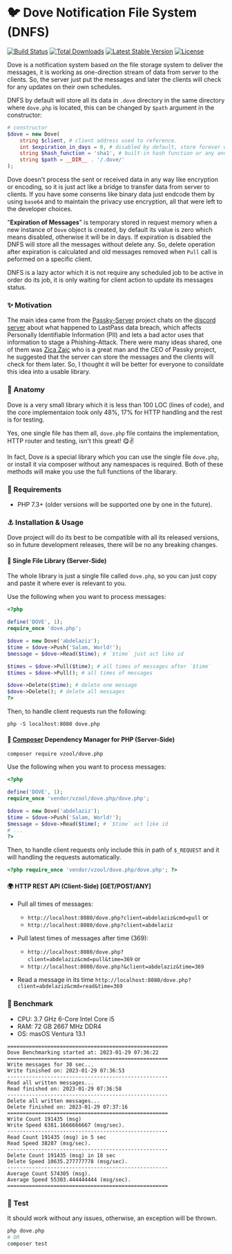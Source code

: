# :bird: Dove Notification File System (DNFS)

<p>
<a href="https://github.com/vzool/dove.php/actions"><img src="https://github.com/vzool/dove.php/workflows/tests/badge.svg" alt="Build Status"></a>
<a href="https://packagist.org/packages/vzool/dove.php"><img src="https://img.shields.io/packagist/dt/vzool/dove.php" alt="Total Downloads"></a>
<a href="https://packagist.org/packages/vzool/dove.php"><img src="https://img.shields.io/packagist/v/vzool/dove.php" alt="Latest Stable Version"></a>
<a href="https://packagist.org/packages/vzool/dove.php"><img src="https://img.shields.io/packagist/l/vzool/dove.php" alt="License"></a>
</p>

Dove is a notification system based on the file storage system to deliver the messages, it is working as one-direction stream of data from server to the clients.
So, the server just put the messages and later the clients will check for any updates on their own schedules.

DNFS by default will store all its data in `.dove` directory in the same directory where `dove.php` is located, this can be changed by `$path` argument in the constructor:

```php
# constructor
$dove = new Dove(
    string $client, # client address used to reference.
    int $expiration_in_days = 0, # disabled by default, store forever without removing any.
    string $hash_function = 'sha1', # built-in hash function or any anonymous function act like `sha1()`.
    string $path = __DIR__ . '/.dove/'
);
```

Dove doesn't process the sent or received data in any way like encryption or encoding, so it is just act like a bridge to transfer data from server to clients. If you have some conserns like binary data just endcode them by using `base64` and to maintain the privacy use encryption, all that were left to the developer choices.

"**Expiration of Messages**" is temporary stored in request memory when a new instance of `Dove` object is created, by default its value is zero which means disabled, otherwise it will be in days. If expiration is disabled the DNFS will store all the messages without delete any. So, delete operation after expiration is calculated and old messages removed when `Pull` call is peformed on a specific client.

DNFS is a lazy actor which it is not require any scheduled job to be active in order do its job, it is only waiting for client action to update its messages status.

### :sparkles: Motivation
The main idea came from the [Passky-Server](https://github.com/Rabbit-Company/Passky-Server) project chats on the [discord server](https://discord.gg/y2ZBKbW5TA) about what happened to LastPass data breach, which affects Personally Identifiable Information (PII) and lets a bad actor uses that information to stage a Phishing-Attack.
There were many ideas shared, one of them was [Zica Zajc](https://github.com/zigazajc007) who is a great man and the CEO of Passky project, he suggested that the server can store the messages and the clients will check for them later.
So, I thought it will be better for everyone to consildate this idea into a usable library.
### :eyes: Anatomy

Dove is a very small library which it is less than 100 LOC (lines of code), and the core implementaion took only 48%, 17% for HTTP handling and the rest is for testing.

Yes, one single file has them all, `dove.php` file contains the implementation, HTTP router and testing, isn't this great! :yum::v:

In fact, Dove is a special library which you can use the single file `dove.php`, or install it via composer without any namespaces is required. Both of these methods will make you use the full functions of the libarary.

### :office: Requirements

- PHP 7.3+ (older versions will be supported one by one in the future).

### :anchor: Installation & Usage
Dove project will do its best to be compatible with all its released versions, so in future development releases, there will be no any breaking changes.
#### :wrench: Single File Library (Server-Side)

The whole library is just a single file called `dove.php`, so you can just copy and paste it where ever is relevant to you.

Use the following when you want to process messages:

```php
<?php

define('DOVE', 1);
require_once 'dove.php';

$dove = new Dove('abdelaziz');
$time = $dove->Push('Salam, World!');
$message = $dove->Read($time); # `$time` just act like id

$times = $dove->Pull($time); # all times of messages after `$time`
$times = $dove->Pull(); # all times of messages

$dove->Delete($time); # delete one message
$dove->Delete(); # delete all messages
?>
```

Then, to handle client requests run the following:

```shell
php -S localhost:8080 dove.php
```

#### :musical_note: [Composer](https://getcomposer.org/) Dependency Manager for PHP (Server-Side)

```shell
composer require vzool/dove.php
```
Use the following when you want to process messages:
```php
<?php

define('DOVE', 1);
require_once 'vendor/vzool/dove.php/dove.php';

$dove = new Dove('abdelaziz');
$time = $dove->Push('Salam, World!');
$message = $dove->Read($time); # `$time` act like id
# ...
?>
```
Then, to handle client requests only include this in path of `$_REQUEST` and it will handling the requests automatically.
```php
<?php require_once 'vendor/vzool/dove.php/dove.php'; ?>
```

#### :earth_africa: HTTP REST API (Client-Side) [GET/POST/ANY]

- Pull all times of messages:
    - `http://localhost:8080/dove.php?client=abdelaziz&cmd=pull`
    or
    - `http://localhost:8080/dove.php?client=abdelaziz`

- Pull latest times of messages after time (369):
    - `http://localhost:8080/dove.php?client=abdelaziz&cmd=pull&time=369`
    or
    - `http://localhost:8080/dove.php?&client=abdelaziz&time=369`

- Read a message in its time `http://localhost:8080/dove.php?client=abdelaziz&cmd=read&time=369`

### :checkered_flag: Benchmark
- CPU: 3.7 GHz 6-Core Intel Core i5
- RAM: 72 GB 2667 MHz DDR4
- OS: masOS Ventura 13.1
```shell
====================================================
Dove Benchmarking started at: 2023-01-29 07:36:22
====================================================
Write messages for 30 sec...
Write finished on: 2023-01-29 07:36:53
----------------------------------------------------
Read all written messages...
Read finished on: 2023-01-29 07:36:58
----------------------------------------------------
Delete all written messages...
Delete finished on: 2023-01-29 07:37:16
====================================================
Write Count 191435 (msg)
Write Speed 6381.1666666667 (msg/sec).
----------------------------------------------------
Read Count 191435 (msg) in 5 sec
Read Speed 38287 (msg/sec).
----------------------------------------------------
Delete Count 191435 (msg) in 18 sec
Delete Speed 10635.277777778 (msg/sec).
----------------------------------------------------
Average Count 574305 (msg).
Average Speed 55303.444444444 (msg/sec).
====================================================
```

### :microscope: Test

It should work without any issues, otherwise, an exception will be thrown. 

```bash
php dove.php
# OR
composer test
```